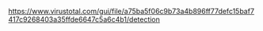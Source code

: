 https://www.virustotal.com/gui/file/a75ba5f06c9b73a4b896ff77defc15baf7417c9268403a35ffde6647c5a6c4b1/detection

